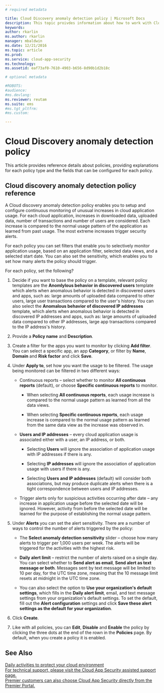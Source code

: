 ```yaml
---
# required metadata

title: Cloud Discovery anomaly detection policy | Microsoft Docs
description: This topic proivdes information about how to work with Cloud Discovery anomaly detection policies.
keywords:
author: rkarlin
ms.author: rkarlin
manager: mbaldwin
ms.date: 12/21/2016
ms.topic: article
ms.prod:
ms.service: cloud-app-security
ms.technology:
ms.assetid: eaf73af0-7610-4903-b656-8d90b1d2b18c

# optional metadata

#ROBOTS:
#audience:
#ms.devlang:
ms.reviewer: reutam
ms.suite: ems
#ms.tgt_pltfrm:
#ms.custom:

---
```


# Cloud Discovery anomaly detection policy
This article provides reference details about policies, providing explanations for each policy type and the fields that can be configured for each policy.  
  
## Cloud discovery anomaly detection policy reference  
A Cloud discovery anomaly detection policy enables you to setup and configure continuous monitoring of unusual increases in cloud application usage. For each cloud application, increases in downloaded data, uploaded data, number of transactions and number of users are considered. Each increase is compared to the normal usage pattern of the application as learned from past usage. The most extreme increases trigger security alerts.  
  
For each policy you can set filters that enable you to selectively monitor application usage, based on an application filter, selected data views, and a selected start date. You can also set the sensitivity, which enables you to set how many alerts the policy should trigger.  

For each policy, set the following?

1. Decide if you want to base the policy on a template, relevant policy templates are the **Anomlylous behavior in discovered users** template which alerts when anomalous behavior is detected in discovered users and apps, such as: large amounts of uploaded data compared to other users, large user transactions compared to the user's history. You can also select the **Anomalous behavior of discovered IP addresses** template, which alerts when anomalous behavior is detected in discovered IP addresses and apps, such as: large amounts of uploaded data compared to other IP addresses, large app transactions compared to the IP address's history. 
 
2. Provide a **Policy name** and **Description**.  

3. Create a filter for the apps you want to monitor by clicking **Add filter**. 
You can select a specific app, an app **Category**, or filter by **Name**, **Domain** and **Risk factor** and click **Save**.

4. Under **Apply to**, set how you want the usage to be filtered. The usage being monitored can be filtered in two different ways:  
  
    -   Continuous reports – select whether to monitor **All continuous reports** (default), or choose **Specific continuous reports** to monitor.  
  
        -   When selecting **All continuous reports**, each usage increase is compared to the normal usage pattern as learned from all the data views.  
  
         -   When selecting **Specific continuous reports**, each usage increase is compared to the normal usage pattern as learned from the same data view as the increase was observed in.  
  
    -   **Users and IP addresses** – every cloud application usage is associated either with a user, an IP address, or both.  
  
          -   Selecting **Users** will ignore the association of application usage with IP addresses if there is any.  
  
         -   Selecting **IP addresses** will ignore the association of application usage with users if there is any.  
  
         -   Selecting **Users and IP addresses** (default) will consider both associations, but may produce duplicate alerts when there is a tight correspondence between users and IP addresses.


    - Trigger alerts only for suspicious activities occurring after date – any increase in application usage before the selected date will be ignored. However, activity from before the selected date will be learned for the purpose of establishing the normal usage pattern.  
  
5. Under **Alerts** you can set the alert sensitivity. There are a number of ways to control the number of alerts triggered by the policy:  
  
    -   The **Select anomaly detection sensitivity** slider – choose how many alerts to trigger per 1,000 users per week. The alerts will be triggered for the activities with the highest risk.  
  
    -   **Daily alert limit** – restrict the number of alerts raised on a single day. You can select whether to **Send alert as email**, **Send alert as text message or both**. Messages sent by text message will be limited to 10 per day, for the UTC time zone, meaning that the 10 message limit resets at midnight in the UTC time zone.

    - You can also select the option to **Use your organization's default settings**, which fills in the **Daily alert limit**, email, and text message settings from your organization's default settings. To set the default, fill out the **Alert configuration** settings and click **Save these alert settings as the default for your organization**.

6. Click **Create**.

7. Like with all policies, you can **Edit**, **Disable** and **Enable** the policy by clicking the three dots at the end of the rown in the **Policies** page. By default, when you create a policy it is enabled.

## See Also  
[Daily activities to protect your cloud environment](daily-activities-to-protect-your-cloud-environment.md)   
[For technical support, please visit the Cloud App Security assisted support page.](http://support.microsoft.com/oas/default.aspx?prid=16031)   
[Premier customers can also choose Cloud App Security directly from the Premier Portal.](https://premier.microsoft.com/)  
  
  